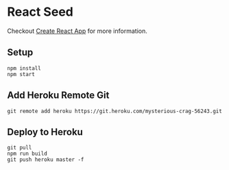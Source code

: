 # React Seed

Checkout [Create React App](https://github.com/facebookincubator/create-react-app) for more information.

## Setup
```
npm install
npm start
```

## Add Heroku Remote Git
```
git remote add heroku https://git.heroku.com/mysterious-crag-56243.git
```

## Deploy to Heroku
```
git pull
npm run build
git push heroku master -f
```
